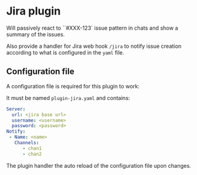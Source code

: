 # Jira plugin

Will passively react to ``#XXX-123` issue pattern in chats and show a summary of the issues.

Also provide a handler for Jira web hook `/jira` to notify issue creation according to what is configured in the `yaml` file.

## Configuration file

A configuration file is required for this plugin to work:

It must be named `plugin-jira.yaml` and contains:

```yaml
Server:
  url: <jira base url>
  username: <username>
  password: <password>
Notify:
 - Name: <name>
   Channels:
      - chan1
      - chan2
```

The plugin handler the auto reload of the configuration file upon changes.
